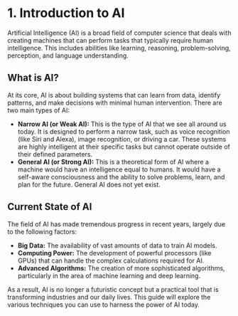 # 1. Introduction to AI

Artificial Intelligence (AI) is a broad field of computer science that deals with creating machines that can perform tasks that typically require human intelligence. This includes abilities like learning, reasoning, problem-solving, perception, and language understanding.

## What is AI?

At its core, AI is about building systems that can learn from data, identify patterns, and make decisions with minimal human intervention. There are two main types of AI:

*   **Narrow AI (or Weak AI):** This is the type of AI that we see all around us today. It is designed to perform a narrow task, such as voice recognition (like Siri and Alexa), image recognition, or driving a car. These systems are highly intelligent at their specific tasks but cannot operate outside of their defined parameters.
*   **General AI (or Strong AI):** This is a theoretical form of AI where a machine would have an intelligence equal to humans. It would have a self-aware consciousness and the ability to solve problems, learn, and plan for the future. General AI does not yet exist.

## Current State of AI

The field of AI has made tremendous progress in recent years, largely due to the following factors:

*   **Big Data:** The availability of vast amounts of data to train AI models.
*   **Computing Power:** The development of powerful processors (like GPUs) that can handle the complex calculations required for AI.
*   **Advanced Algorithms:** The creation of more sophisticated algorithms, particularly in the area of machine learning and deep learning.

As a result, AI is no longer a futuristic concept but a practical tool that is transforming industries and our daily lives. This guide will explore the various techniques you can use to harness the power of AI today.
